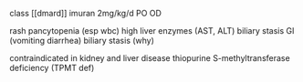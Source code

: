 class [[dmard]]
imuran 
2mg/kg/d PO OD

rash 
pancytopenia (esp wbc)
high liver enzymes (AST, ALT)
biliary stasis 
GI (vomiting diarrhea)
biliary stasis (why)

contraindicated in
kidney and liver disease 
thiopurine S-methyltransferase deficiency (TPMT def)